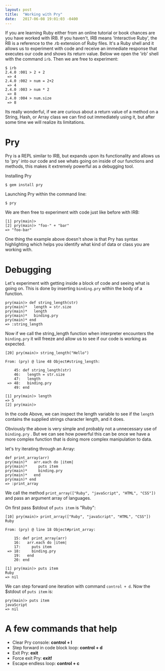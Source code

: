 ```yaml
---
layout: post
title:  "Working with Pry"
date:   2017-06-08 19:01:03 -0400
---
```



If you are learning Ruby either from an online tutorial or book chances are you have worked with IRB. If you haven't, IRB means 'Interactive Ruby', the RB is a reference to the .rb extension of Ruby files. It's a Ruby shell and it allows us to experiment with code and receive an immediate response that executes our code and shows its return value. Below we open the 'irb' shell with the command `irb`. Then we are free to experiment:

```
$ irb
2.4.0 :001 > 2 + 2
 => 4 
2.4.0 :002 > num = 2+2
 => 4 
2.4.0 :003 > num * 2
 => 8  
2.4.0 :004 > num.size
 => 8 
```

Its really wonderful, if we are curious about a return value of a method on a String, Hash, or Array class we can find out immediately using it, but after some time we will realize its limitations.


# Pry
Pry is a REPL similar to IRB, but expands upon its functionality and allows us to 'pry' into our code and see whats going on inside of our functions and methods, this makes it extremely powerful as a debugging tool.

Installing Pry
```
$ gem install pry
```

Launching Pry within the command line:
```
$ pry
```

We are then free to experiment with code just like before with IRB:
```
[1] pry(main)> 
[2] pry(main)> "foo-" + "bar"
=> "foo-bar"
```

One thing the example above doesn't show is that Pry has syntax highlighting which helps you identify what kind of data or class you are working with.

# Debugging
Let's experiment with getting inside a block of code and seeing what is going on. This is done by inserting ```binding.pry``` within the body of a function.
```
pry(main)> def string_length(str)
pry(main)*   length = str.size
pry(main)*   length
pry(main)*   binding.pry
pry(main)* end  
=> :string_length
```

Now if we call the string_length function when interpreter encounters the ```binding.pry``` it will freeze and allow us to see if our code is working as expected.
```
[20] pry(main)> string_length("Hello")

From: (pry) @ line 48 Object#string_length:

    45: def string_length(str)
    46:   length = str.size
    47:   length
 => 48:   binding.pry
    49: end

[1] pry(main)> length
=> 5
[2] pry(main)> 
```

In the code Above, we can inspect the length variable to see if the ```length``` contains the supplied strings character length, and it does.

Obviously the above is very simple and probably not a unnecessary use of ```binding.pry``` . But we can see how powerful this can be once we have a more complex function that is doing more complex manipulation to data.

let's try iterating through an Array:
```
def print_array(arr)
pry(main)*   arr.each do |item|
pry(main)*     puts item
pry(main)*     binding.pry
pry(main)*   end  
pry(main)* end  
=> :print_array
```

We call the method ```print_array(["Ruby", "javaScript", "HTML", "CSS"])``` and pass an argument array of languages.

On first pass $stdout of ```puts item``` is "Ruby":
```
[10] pry(main)> print_array(["Ruby", "javaScript", "HTML", "CSS"])
Ruby

From: (pry) @ line 18 Object#print_array:

    15: def print_array(arr)
    16:   arr.each do |item|
    17:     puts item
 => 18:     binding.pry
    19:   end
    20: end

[1] pry(main)> puts item
Ruby
=> nil
```

We can step forward one iteration with command ```control + d```. Now the $stdout of ```puts item``` is:

```
pry(main)> puts item
javaScript
=> nil
```


# A few commands that help

* Clear Pry console: **control + l**
* Step forward in code block loop: **control + d**
* Exit Pry: **exit**
* Force exit Pry: **exit!**
* Escape endless loop: **control + c**







